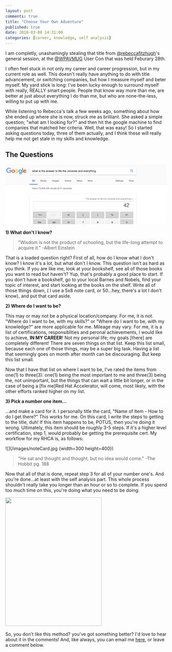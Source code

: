 ```yaml
---
layout: post
comments: true
title: "Choose Your Own Adventure"
published: true
date: 2018-03-08 14:31:00
categories: [career, knowledge, self analysis]
---
```


I am completly, unashamingly stealing that title from [@rebeccafitzhugh](https://twitter.com/RebeccaFitzhugh)'s general session, at the [@WPAVMUG](https://twitter.com/WPVMUG) User Con that was held Feburary 28th.


I often feel stuck in not only my career and career progression, but in my current role as well. This doesn't really have anything to do with title advancement, or switching companies, but how I measure myself and beter myself. My yard stick is long: I've been lucky enough to surround myself with  really, REALLY smart people. People that know way more than me, are better at just about everything I do than me, but who are none-the-less, willing to put up with me.


While listening to Rebecca's talk a few weeks ago, something about how she ended up where she is now, struck me as brilliant. She asked a simple question; "what am I looking for?" and then hit the google machine to find companies that matched her criteria. Well, that was easy! So I started asking questions today, three of them actually, and I think these will really help me not get stale in my skills and knowledge.


## The Questions

![](/images/42.png)


__1) What don't I know?__


> "Wisdom is not the product of schooling, but the life-long attempt to acquire it." -Albert Einstein 


That is a loaded question right? First of all, how do I know what I don't know? I know it's a lot, but what don't I know. This question isn't as hard as you think. If you are like me, look at your bookshelf, see all of those books you want to read but haven't? Yup, that's probably a good place to start. If you don't have a bookshelf, go to your local Barnes and Nobels, find your topic of interest, and start looking at the books on the shelf. Write all of those things down, ( I use a 5x8 note card, or 50...hey, there's a lot I don't know), and put that card aside.


__2) Where do I want to be?__


This may or may not be a physical location/company. For me, it is not. "Where do I want to be, with my skills?" or "Where do I want to be, with my knowledge?" are more applicable for me.  Mileage may vary. For me, it is a list of certifications, responsiblities and peronal achievements, I would like to achieve, __IN MY CAREER__! Not my personal life; my goals [there] are completely different! There are seven things on that list. Keep this list small, because each one of those things, may be a super big task. Having a list that seemingly goes on month after month can be discouraging. But keep this list small.


Now that I have that list on where I want to be, I've rated the items from one(1) to three(3): one(1) being the most important to me and three(3) being the, not unimportant, but the things that can wait a little bit longer, or in the case of being a [fix me]Red Hat Accelerator, will come, most likely, with the other efforts ranked higher on my list.


__3) Pick a number one item...__


...and make a card for it. I personally title the card, "Name of Item - How to do I get there?" This works for me. On this card, I write the steps to getting to the title, duh! If this item happens to be, POTUS, then you're doing it wrong. Ultimately, this item should be roughly 3-5 steps. If it's a higher level certification, step 1, would probably be getting the prerequisite cert. My workflow for my RHCA is, as follows:

![](/images/noteCard.jpg {width=300 height=400})


> "He sat and thought and thought, but no idea would come." -The Hobbit pg. 188 


Now that all of that is done, repeat step 3 for all of your number one's. And you're done...at least with the self analysis part. This whole process shouldn't really take you longer than an hour or so to complete. If you spend too much time on this, you're doing what you need to be doing:

<img src="https://github.com/dkalaluhi/dkalaluhi.github.io/blob/master/images/42.png" width="300" height="400">


So, you don't like this method? you've got something better? I'd love to hear about it in the comments! And, like always, you can email me [here](mailto:dave.kalaluhi@gmail.com), or leave a comment below.